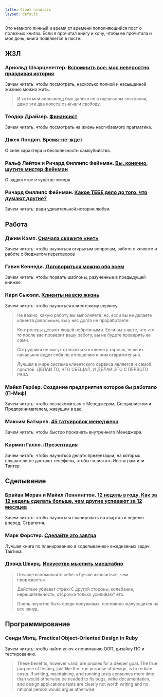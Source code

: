 ```yaml
---
title: Стоит почитать
layout: default
---
```


Это немного личный и время от времени пополняющийся пост о полезных книгах. Если я прочитал книгу и хочу, чтобы ее прочитала и моя дочь, книга появляется в посте.

## ЖЗЛ

### Арнольд Шварценеггер. [Вспомнить все: моя невероятно правдивая история](http://www.ozon.ru/context/detail/id/19837369/)
Зачем читать: чтобы посмотреть, насколько полной и насыщенной жизнью можно жить.

> И хотя мой велосипед был далеко не в идеальном состоянии, даже эти два колеса означали свободу.

### Теодор Драйзер. [Финансист](http://www.ozon.ru/context/detail/id/4631894/)
Зачем читать: чтобы посмотреть на жизнь несгибаемого прагматика.

### Джек Лондон. [Время-не-ждет](http://www.ozon.ru/context/detail/id/136256287/)
О силе характера и бесполезности самоубийства.

### Ральф Лейтон и Ричард Филлипс Фейнман. [Вы, конечно, шутите мистер Фейнман](http://www.ozon.ru/context/detail/id/4007002/)
О задротстве и чувстве юмора.

### Ричард Филлипс Фейнман. [Какое ТЕБЕ дело до того, что думают другие?](http://www.ozon.ru/context/detail/id/156477/)
Зачем читать: ради удивительной истории любви.


## Работа

### Джим Кэмп. [Сначала скажите «нет»](http://www.ozon.ru/context/detail/id/5593847/)
Зачем читать: чтобы научиться открытым вопросам, заботе о клиенте и работе с бюджетом переговоров

### Гэвин Кеннеди. [Договориться можно обо всем](http://www.ozon.ru/context/detail/id/5707417/)
Зачем читать: чтобы порвать шаблоны, разученные в предыдущей книжке.

### Карл Сьюэлл. [Клиенты на всю жизнь](http://www.mann-ivanov-ferber.ru/books/mif/001/)
Зачем читать: чтобы научиться клиентскому сервису.

> Не важно, какую работу вы выполняете, но, если вы не делаете клиента довольным, вы у нас долго не проработаете.
>
>
> Контролеры делают людей небрежными. Если вы знаете, что кто-то после вас проверит вашу работу, вы не будете проверять ее сами.
>
>
> Сотрудники не могут относиться к клиенту хорошо, если их начальник ведет себя по отношению к ним отвратительно.
>
>
> Лучшая в мире система клиентского сервиса является и самой простой: ДЕЛАЙ ТО, ЧТО ОБЕЩАЛ, И ДЕЛАЙ ЭТО С ПЕРВОГО РАЗА.

### Майкл Гербер. Создание предприятия которое бы работало (П-Миф)
Зачем читать: чтобы познакомиться с Менеджером, Специалистом и Предпринимателем, живущим в вас.

### Максим Батырев. [45 татуировок менеджера](http://www.mann-ivanov-ferber.ru/books/paperbook/tattoos/)
Зачем читать: чтобы быстро прокачать внутреннего Менеджера.

### Кармин Галло. [iПрезентация](http://www.mann-ivanov-ferber.ru/books/paperbook/presentationsecretsofstevejobs2/)
Зачем читать: чтобы научиться делать презентации, на которых слушатели не достают телефоны, чтобы полистать Инстаграм или Твитер.


## Сделывание

### Брайан Моран и Майкл Леннингтон. [12 недель в году. Как за 12 недель сделать больше, чем другие успевают за 12 месяцев](http://www.mann-ivanov-ferber.ru/books/12_nedel_v_godu/)
Зачем читать: чтобы научиться планировать на квартал и неделю вперед. Стратегия.

### Марк Форстер. [Сделайте это завтра](https://www.amazon.com/Tomorrow-Other-Secrets-Time-Management/dp/0340909129)
Лучшая книга по планированию и «сделыванию» ежедневных задач. Тактика.

### Дэвид Шварц. [Искусство мыслить масштабно](http://www.ozon.ru/context/detail/id/3239331/)
> Почаще напоминайте себе: «Лучше износиться, чем проржаветь».
>
>
> Действие убивает страх! С другой стороны, колебание, нерешительность, отсрочка только усиливают его.
>
>
> Очень неуютно быть среди полуживых, постоянно жалующихся на все зануд.


## Программирование

### Сенди Мэтц. Practical Object-Oriented Design in Ruby
Зачем читать: чтобы найти ключ к пониманию ООП, дизайну ПО и тестированию.

> These benefits, however valid, are proxies for a deeper goal. The true purpose of testing, just like the true purpose of design, is to reduce costs. If writing, maintaining, and running tests consumes more time than would otherwise be needed to fix bugs, write documentation, and design applications tests are clearly not worth writing and no rational person would argue otherwise
